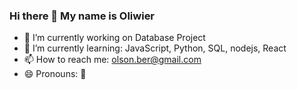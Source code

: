 ### Hi there 👋 My name is Oliwier 

- 🔭 I’m currently working on Database Project
- 🌱 I’m currently learning: JavaScript, Python, SQL, nodejs, React 
- 📫 How to reach me: olson.ber@gmail.com
- 😄 Pronouns: 🚁
